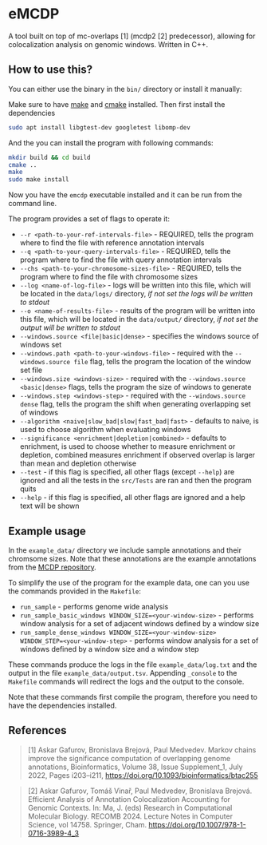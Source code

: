 # eMCDP

A tool built on top of mc-overlaps [1] (mcdp2 [2] predecessor), allowing for colocalization analysis on genomic windows. Written in C++.

## How to use this?

You can either use the binary in the `bin/` directory or install it manually:

Make sure to have [make](https://www.gnu.org/software/make/manual/make.html) and [cmake](https://cmake.org/) installed. Then first install the dependencies
```bash
sudo apt install libgtest-dev googletest libomp-dev
```

And the you can install the program with following commands:
```bash
mkdir build && cd build
cmake ..
make
sudo make install
```

Now you have the `emcdp` executable installed and it can be run from the command line.

The program provides a set of flags to operate it:

- `--r <path-to-your-ref-intervals-file>` - REQUIRED, tells the program where to find the file with reference annotation intervals
- `--q <path-to-your-query-intervals-file>` - REQUIRED, tells the program where to find the file with query annotation intervals
- `--chs <path-to-your-chromosome-sizes-file>` - REQUIRED, tells the program where to find the file with chromosome sizes
- `--log <name-of-log-file>` - logs will be written into this file, which will be located in the `data/logs/` directory, *if not set the logs will be written to stdout*
- `--o <name-of-results-file>` - results of the program will be written into this file, which will be located in the `data/output/` directory, *if not set the output will be written to stdout*
- `--windows.source <file|basic|dense>` - specifies the windows source of windows set
- `--windows.path <path-to-your-windows-file>` - required with the `--windows.source file` flag, tells the program the location of the window set file
- `--windows.size <windows-size>` - required with the `--windows.source <basic|dense>` flags, tells the program the size of windows to generate
- `--windows.step <windows-step>` - required with the `--windows.source dense` flag, tells the program the shift when generating overlapping set of windows
- `--algorithm <naive|slow_bad|slow|fast_bad|fast>` - defaults to naive, is used to choose algorithm when evaluating windows
- `--significance <enrichment|depletion|combined>` - defaults to enrichment, is used to choose whether to measure enrichment or depletion, combined measures enrichment if observed overlap is larger than mean and depletion otherwise
- `--test` - if this flag is specified, all other flags (except `--help`) are ignored and all the tests in the `src/Tests` are ran and then the program quits
- `--help` - if this flag is specified, all other flags are ignored and a help text will be shown

## Example usage

In the `example_data/` directory we include sample annotations and their chromsome sizes. Note that these annotations are the example annotations from the [MCDP repository](https://github.com/fmfi-compbio/mc-overlaps).

To simplify the use of the program for the example data, one can you use the commands provided in the `Makefile`: 
 - `run_sample` - performs genome wide analysis
 - `run_sample_basic_windows WINDOW_SIZE=<your-window-size>` - performs window analysis for a set of adjacent windows defined by a window size
 - `run_sample_dense_windows WINDOW_SIZE=<your-window-size> WINDOW_STEP=<your-window-step>` - performs window analysis for a set of windows defined by a window size and a window step

These commands produce the logs in the file `example_data/log.txt` and the output in the file `example_data/output.tsv`. Appending `_console` to the `Makefile` commands will redirect the logs and the output to the console.

Note that these commands first compile the program, therefore you need to have the dependencies installed.

## References

> [1] Askar Gafurov, Bronislava Brejová, Paul Medvedev.
> Markov chains improve the significance computation of overlapping genome annotations,
> Bioinformatics, Volume 38, Issue Supplement_1, July 2022, Pages i203–i211, https://doi.org/10.1093/bioinformatics/btac255

> [2] Askar Gafurov, Tomáš Vinař, Paul Medvedev, Bronislava Brejová. Efficient Analysis of Annotation Colocalization Accounting for Genomic Contexts. In: Ma, J. (eds) Research in Computational Molecular Biology. RECOMB 2024. Lecture Notes in Computer Science, vol 14758. Springer, Cham. https://doi.org/10.1007/978-1-0716-3989-4_3
